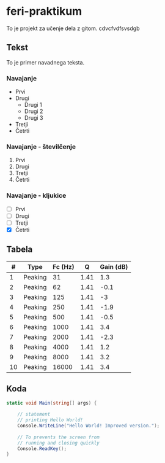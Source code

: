 # feri-praktikum

To je projekt za učenje dela z gitom. cdvcfvdfsvsdgb

## Tekst
To je primer navadnega teksta.
### Navajanje
- Prvi
- Drugi
  - Drugi 1
  - Drugi 2
  - Drugi 3
- Tretji
- Četrti
### Navajanje - številčenje
1. Prvi
1. Drugi
1. Tretji
1. Četrti

### Navajanje - kljukice
- [ ] Prvi
- [ ] Drugi
- [ ] Tretji
- [x] Četrti

## Tabela

| #   | Type | Fc (Hz) | Q   | Gain (dB) |
| --- | --- | --- | --- | --- |
| 1   | Peaking | 31  | 1.41 | 1.3 |
| 2   | Peaking | 62  | 1.41 | -0.1 |
| 3   | Peaking | 125 | 1.41 | -3  |
| 4   | Peaking | 250 | 1.41 | -1.9 |
| 5   | Peaking | 500 | 1.41 | -0.5 |
| 6   | Peaking | 1000 | 1.41 | 3.4 |
| 7   | Peaking | 2000 | 1.41 | -2.3 |
| 8   | Peaking | 4000 | 1.41 | 1.2 |
| 9   | Peaking | 8000 | 1.41 | 3.2 |
| 10  | Peaking | 16000 | 1.41 | 3.4 |

## Koda
```cs
static void Main(string[] args) {
    
    // statement
    // printing Hello World!
    Console.WriteLine("Hello World! Improved version.");
    
    // To prevents the screen from
    // running and closing quickly
    Console.ReadKey();
}
```
